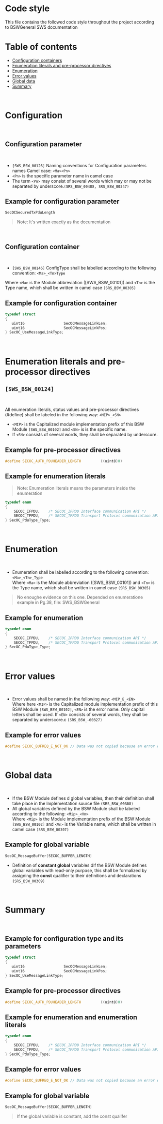 # **Code style**
This file contains the followed code style throughout the project according to BSWGeneral SWS documentation

Table of contents
=================

<!--ts-->
* [Configuration containers](#Configuration)
* [Enumeration literals and pre-processor directives](#Enumeration-literals-and-pre-processor-directives)
* [Enumeration](#Enumeration)
* [Error values](#Error-values)
* [Global data](#Global-data)
* [Summary](#Summary)

<!--te-->
<br/>

# Configuration

<br/>

## Configuration parameter
<br/>

-  `[SWS_BSW_00126]` Naming conventions for Configuration parameters names Camel case: `<Ma><Pn>`
- `<Pn>` is the specific parameter name in camel case
- The term `<Pn>` may consist of several words which may or may not be
separated by underscore.`(SRS_BSW_00408, SRS_BSW_00347)`
## Example for configuration parameter 
```C
SecOCSecuredTxPduLength
```
> Note: It's written exactly as the documentation

<br/>

## Configuration container
<br/>

- `[SWS_BSW_00146]` ConfigType shall be labelled according to the following convention:
`<Ma>_<Tn>Type`

Where `<Ma>` is the Module abbreviation ([SWS_BSW_00101]) and `<Tn>` is the Type
name, which shall be written in camel case `(SRS_BSW_00305)`

## Example for configuration container
```C
typedef struct
{
   uint16                  SecOCMessageLinkLen;
   uint16                  SecOCMessageLinkPos;
} SecOC_UseMessageLinkType;
```

<br/>

# Enumeration literals and pre-processor directives 

`[SWS_BSW_00124]`
---
<br/>

All enumeration literals, status values and pre-processor
directives (#define) shall be labeled in the following way:
`<MIP>_<SN>`
- `<MIP>` is the Capitalized module implementation prefix of this BSW Module `[SWS_BSW_00102]` and `<SN>` is is the specific name.
- If `<SN>` consists of several words, they shall be separated by underscore.

## Example for pre-processor directives

```C
#define SECOC_AUTH_PDUHEADER_LENGTH         ((uint8)0)
```
## Example for enumeration literals

> Note: Enumeration literals means the parameters inside the enumeration
```C
typedef enum
{
    SECOC_IFPDU,    /* SECOC_IFPDU Interface communication API */ 
    SECOC_TPPDU,    /* SECOC_TPPDU Transport Protocol communication API */ 
} SecOC_PduType_Type;
```
<br/>

# Enumeration
<br/>


- Enumeration shall be labelled according to the following convention:
`<Ma>_<Tn>_Type` <br/>
Where `<Ma>` is the Module abbreviation ([SWS_BSW_00101]) and `<Tn>` is the Type
name, which shall be written in camel case `(SRS_BSW_00305)`
> No enoughe evidence on this one. Depended on enumeratione example in Pg.38, file: SWS_BSWGeneral
## Example for enumeration 
```C
typedef enum
{
    SECOC_IFPDU,    /* SECOC_IFPDU Interface communication API */ 
    SECOC_TPPDU,    /* SECOC_TPPDU Transport Protocol communication API */ 
} SecOC_PduType_Type;
```
<br/>



# Error values
<br/>

- Error values shall be named in the following way: `<MIP_E_<EN>` <br/>
Where here `<MIP>` is the Capitalized module implementation prefix of this BSW Module `[SWS_BSW_00102]`, `<EN>` is the error name. Only capital letters shall be used. If `<EN>` consists of several words, they shall be separated by underscore.c `(SRS_BSW_-00327)`
## Example for error values 
```C
#define SECOC_BUFREQ_E_NOT_OK // Data was not copied because an error occurred.
```
<br/>



# Global data
<br/>

- If the BSW Module defines d global variables, then their definition shall take place in the Implementation source file `(SRS_BSW_00308)`
- All global variables defined by the BSW Module shall be labeled according to the following: `<Mip>_<Vn>` <br/>
Where `<Mip>` is the Module implementation prefix of the BSW Module
`[SWS_BSW_00102]` and `<Vn>` is the Variable name, which shall be written in camel case `(SRS_BSW_00307)`

## Example for global variable 
```C
SecOC_MessageBuffer[SECOC_BUFFER_LENGTH]
```
- Definition of **constant global** variables dIf the BSW Module defines global variables with read-only purpose, this shall be formalized by assigning the **const** qualifier to their definitions and declarations `(SRS_BSW_00309)`
<br/>



# Summary 

<br/>

## Example for configuration type and its parameters
```C
typedef struct
{
   uint16                  SecOCMessageLinkLen;
   uint16                  SecOCMessageLinkPos;
} SecOC_UseMessageLinkType;
```


## Example for pre-processor directives
```C
#define SECOC_AUTH_PDUHEADER_LENGTH         ((uint8)0)
```


## Example for enumeration and enumeration literals
```C
typedef enum
{
    SECOC_IFPDU,    /* SECOC_IFPDU Interface communication API */ 
    SECOC_TPPDU,    /* SECOC_TPPDU Transport Protocol communication API */ 
} SecOC_PduType_Type;
```


## Example for error values 
```C
#define SECOC_BUFREQ_E_NOT_OK // Data was not copied because an error occurred.
```


## Example for global variable 
```C
SecOC_MessageBuffer[SECOC_BUFFER_LENGTH]
```
> If the global variable is constant, add the const qualifer


